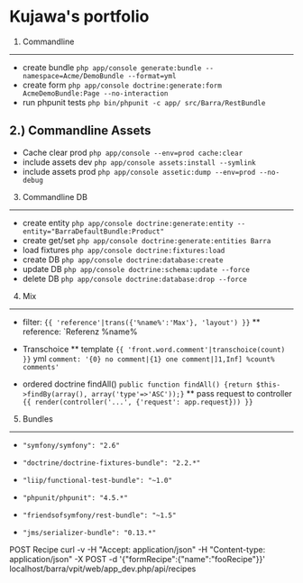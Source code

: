 Kujawa's portfolio
===================

1) Commandline
---------------
  * create bundle       `php app/console generate:bundle --namespace=Acme/DemoBundle --format=yml`
  * create form         `php app/console doctrine:generate:form AcmeDemoBundle:Page --no-interaction`
  * run phpunit tests   `php bin/phpunit -c app/ src/Barra/RestBundle`

2.) Commandline Assets
-----------------------
  * Cache clear prod    `php app/console --env=prod cache:clear`
  * include assets dev  `php app/console assets:install --symlink`
  * include assets prod `php app/console assetic:dump --env=prod --no-debug`

3) Commandline DB
------------------
  * create entity       `php app/console doctrine:generate:entity --entity="BarraDefaultBundle:Product"`
  * create get/set      `php app/console doctrine:generate:entities Barra`
  * load fixtures       `php app/console doctrine:fixtures:load`
  * create DB           `php app/console doctrine:database:create`
  * update DB           `php app/console doctrine:schema:update --force`
  * delete DB           `php app/console doctrine:database:drop --force`

4) Mix
-------
  * filter: `{{ 'reference'|trans({'%name%':'Max'}, 'layout') }}`
  ** reference: `Referenz %name%

  * Transchoice
  ** template `{{ 'front.word.comment'|transchoice(count) }}` yml `comment: '{0} no comment|{1} one comment|]1,Inf] %count% comments'`

  * ordered doctrine findAll()  `public function findAll() {return $this->findBy(array(), array('type'=>'ASC'));}`
  ** pass request to controller `{{ render(controller('...', {'request': app.request})) }}`


5) Bundles
-----------
  * `"symfony/symfony": "2.6"`

  * `"doctrine/doctrine-fixtures-bundle": "2.2.*"`
  * `"liip/functional-test-bundle": "~1.0"`
  * `"phpunit/phpunit": "4.5.*"`

  * `"friendsofsymfony/rest-bundle": "~1.5"`
  * `"jms/serializer-bundle": "0.13.*"`


POST Recipe
curl -v -H "Accept: application/json" -H "Content-type: application/json" -X POST -d '{"formRecipe":{"name":"fooRecipe"}}' localhost/barra/vpit/web/app_dev.php/api/recipes